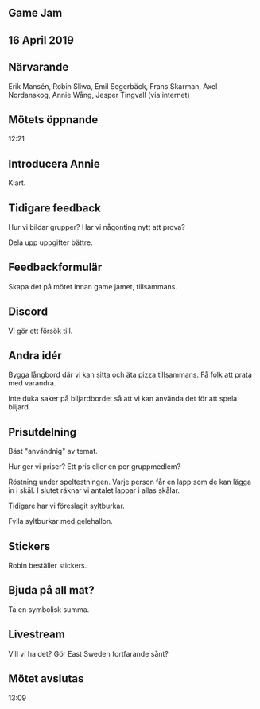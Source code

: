 ## Game Jam
## 16 April 2019

## Närvarande
Erik Mansén, Robin Sliwa, Emil Segerbäck, Frans Skarman, Axel Nordanskog, Annie Wång, Jesper Tingvall (via internet)

## Mötets öppnande
12:21

## Introducera Annie
Klart.

## Tidigare feedback
Hur vi bildar grupper? Har vi någonting nytt att prova?

Dela upp uppgifter bättre.

## Feedbackformulär
Skapa det på mötet innan game jamet, tillsammans.

## Discord
Vi gör ett försök till.

## Andra idér
Bygga långbord där vi kan sitta och äta pizza tillsammans. Få folk att prata med varandra.

Inte duka saker på biljardbordet så att vi kan använda det för att spela biljard.

## Prisutdelning
Bäst "användnig" av temat.

Hur ger vi priser? Ett pris eller en per gruppmedlem?

Röstning under speltestningen. Varje person får en lapp som de kan lägga in i skål. I slutet räknar vi antalet lappar i allas skålar.

Tidigare har vi föreslagit syltburkar.

Fylla syltburkar med gelehallon.

## Stickers
Robin beställer stickers.

## Bjuda på all mat?
Ta en symbolisk summa.

## Livestream
Vill vi ha det? Gör East Sweden fortfarande sånt?

## Mötet avslutas
13:09
